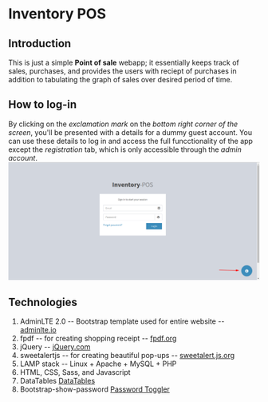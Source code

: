 # Inventory POS

## Introduction
This is just a simple **Point of sale** webapp; it essentially keeps track of sales, purchases, and provides the users with reciept of purchases in addition to tabulating the graph of sales over desired period of time. 

## How to log-in 
By clicking on the *exclamation mark* on the *bottom right corner of the screen*, you'll be presented with a details for a dummy guest account. You can use these details to log in and access the full funcctionality of the app except the *registration* tab, which is only accessible through the *admin account*. 
![screenshot-of-login-page](screenshots/inventory-pos-01.png)

## Technologies
1. AdminLTE 2.0 -- Bootstrap template used for entire website -- [adminlte.io](https://adminlte.io/themes/AdminLTE/index2.html)
2. fpdf -- for creating shopping receipt -- [fpdf.org](http://www.fpdf.org/)
3. jQuery -- [jQuery.com](https://jquery.com/)
4. sweetalertjs -- for creating beautiful pop-ups -- [sweetalert.js.org](https://sweetalert.js.org/) 
5. LAMP stack -- Linux + Apache + MySQL + PHP
6. HTML, CSS, Sass, and Javascript
7. DataTables [DataTables](https://datatables.net/)
8. Bootstrap-show-password [Password Toggler](https://github.com/wenzhixin/bootstrap-show-password)
